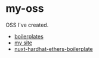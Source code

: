 # my-oss
OSS I've created.

- [boilerplates](https://github.com/aiinkiestism/boilerplates)
- [my site](https://github.com/aiinkiestism/hashmimic)
- [nuxt-hardhat-ethers-boilerplate](https://github.com/aiinkiestism/nuxt-hardhat-ethers-boilerplate)
